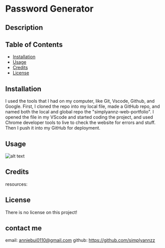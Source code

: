 # Password Generator
## Description



## Table of Contents

- [Installation](#installation)
- [Usage](#usage)
- [Credits](#credits)
- [License](#license)

## Installation

I used the tools that I had on my computer, like Git, Vscode, Github, and Google. First, I cloned the repo into my local file, made a GitHub repo, and named both the local and global repo the "simplyannz-web-portfolio". I opened the file in my VScode and started coding the project, and used Chrome developer tools to live to check the website for errors and stuff. Then I push it into my GitHub for deployment.

## Usage

![alt text](./Assets/w3.1.png)


## Credits

resources:


## License

There is no license on this project!

## contact me

email: anniebui0110@gmail.com
github: https://github.com/simplyannzz
